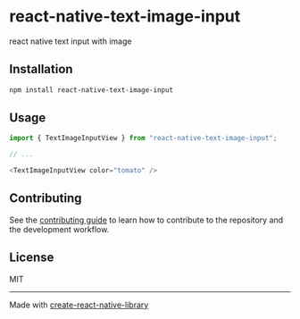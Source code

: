 # react-native-text-image-input

react native text input with image

## Installation

```sh
npm install react-native-text-image-input
```

## Usage


```js
import { TextImageInputView } from "react-native-text-image-input";

// ...

<TextImageInputView color="tomato" />
```


## Contributing

See the [contributing guide](CONTRIBUTING.md) to learn how to contribute to the repository and the development workflow.

## License

MIT

---

Made with [create-react-native-library](https://github.com/callstack/react-native-builder-bob)
